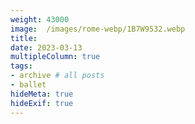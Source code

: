 ```yaml
---
weight: 43000
image:  /images/rome-webp/1B7W9532.webp
title:
date: 2023-03-13
multipleColumn: true
tags:
- archive # all posts
- ballet
hideMeta: true
hideExif: true
---
```


